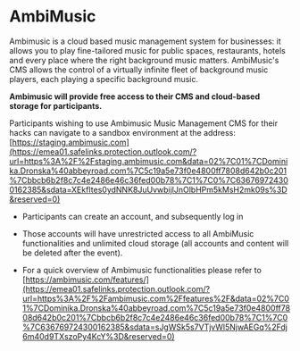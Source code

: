 # AmbiMusic

Ambimusic is a cloud based music management system for businesses: it allows you to play fine-tailored music for public spaces, restaurants, hotels and every place where the right background music matters. AmbiMusic's CMS allows the control of a virtually infinite fleet of background music players, each playing a specific background music. 

**Ambimusic will provide free access to their CMS and cloud-based storage for participants.**

Participants wishing to use Ambimusic Music Management CMS for their hacks can navigate to a sandbox environment at the address: [https://staging.ambimusic.com](https://emea01.safelinks.protection.outlook.com/?url=https%3A%2F%2Fstaging.ambimusic.com&data=02%7C01%7CDominika.Dronska%40abbeyroad.com%7C5c19a5e73f0e4800ff7808d642b0c201%7Cbbcb6b2f8c7c4e2486e46c36fed00b78%7C1%7C0%7C636769724300162385&sdata=XEkfItes0ydNNK8JuUvwbijlJnOlbHPm5kMsH2mk09s%3D&reserved=0)

- Participants can create an account, and subsequently log in

- Those accounts will have unrestricted access to all AmbiMusic functionalities and unlimited cloud storage \(all accounts and content will be deleted after the event\).

- For a quick overview of Ambimusic functionalities please refer to [https://ambimusic.com/features/](https://emea01.safelinks.protection.outlook.com/?url=https%3A%2F%2Fambimusic.com%2Ffeatures%2F&data=02%7C01%7CDominika.Dronska%40abbeyroad.com%7C5c19a5e73f0e4800ff7808d642b0c201%7Cbbcb6b2f8c7c4e2486e46c36fed00b78%7C1%7C0%7C636769724300162385&sdata=sJgWSk5s7VTjvWl5NjwAEGq%2Fdj6m40d9TXszoPy4KcY%3D&reserved=0)  


